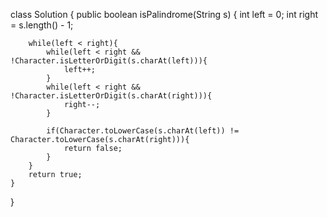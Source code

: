class Solution {
    public boolean isPalindrome(String s) {
       int left = 0;
        int right = s.length() - 1;

        while(left < right){
            while(left < right && !Character.isLetterOrDigit(s.charAt(left))){
                left++;
            }
            while(left < right && !Character.isLetterOrDigit(s.charAt(right))){
                right--;
            }

            if(Character.toLowerCase(s.charAt(left)) != Character.toLowerCase(s.charAt(right))){
                return false;
            }
        }
        return true; 
    }
}

